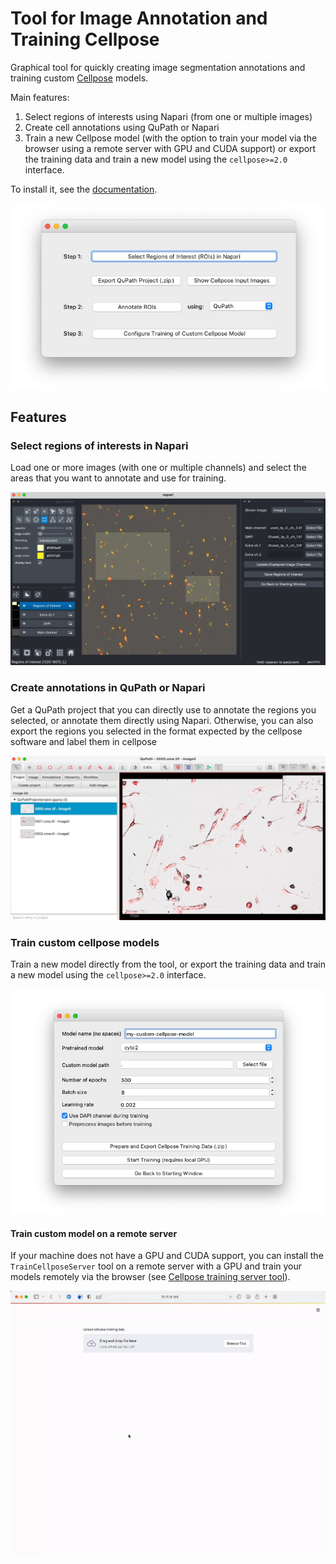 # Tool for Image Annotation and Training Cellpose
Graphical tool for quickly creating image segmentation annotations and training custom [Cellpose](https://www.cellpose.org) models.

Main features:
1. Select regions of interests using Napari (from one or multiple images)
2. Create cell annotations using QuPath or Napari 
3. Train a new Cellpose model (with the option to train your model via the browser using a remote server with GPU and CUDA support) or export the training data and train a new model using the `cellpose>=2.0` interface.

To install it, see the [documentation](https://abailoni.github.io/cellpose-training-gui). 

![](docs/cellpose-training-gui/images/starting-gui-v0.2.jpg)

## Features
### Select regions of interests in Napari
Load one or more images (with one or multiple channels) and select the areas that you want to annotate and use for training.

![](docs/cellpose-training-gui/images/selecting_rois.jpg)

### Create annotations in QuPath or Napari
Get a QuPath project that you can directly use to annotate the regions you selected, or annotate them directly using Napari. Otherwise, you can also export the regions you selected in the format expected by the cellpose software and label them in cellpose 

![](docs/cellpose-training-gui/images/qupath/qupath-starting-interface.jpg)

### Train custom cellpose models
Train a new model directly from the tool, or export the training data and train a new model using the `cellpose>=2.0` interface.

![](docs/cellpose-training-gui/images/new_training_GUI.jpg)

#### Train custom model on a remote server
If your machine does not have a GPU and CUDA support, you can install the `TrainCellposeServer` tool on a remote server with a GPU and train your models remotely via the browser (see [Cellpose training server tool](https://github.com/abailoni/cellpose-training-server)). 

![](docs/cellpose-training-gui/images/training-remotely.gif)
